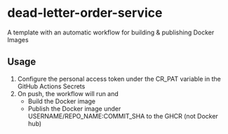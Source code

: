 # dead-letter-order-service
A template with an automatic workflow for building & publishing Docker Images

## Usage
1. Configure the personal access token under the CR_PAT variable in the GitHub Actions Secrets
2. On push, the workflow will run and 
    - Build the Docker image
    - Publish the Docker image under USERNAME/REPO_NAME:COMMIT_SHA to the GHCR (not Docker hub)
